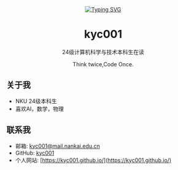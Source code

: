 <div align="center">

  <!-- 动态打字效果 -->
  [![Typing SVG](https://readme-typing-svg.demolab.com?font=Fira+Code&pause=1000&width=435&lines=Hello%2C+World!%3BWelcome+to+my+GitHub+Profile!&center=true&size=27)](https://git.io/typing-svg)



  <!-- 个人信息 -->
  <h1 id="profile-name" class="text-3xl font-bold">kyc001</h1>
  <p id="profile-title" class="text-xl text-blue-600">24级计算机科学与技术本科生在读</p>
  <p id="profile-bio" class="text-gray-600">Think twice,Code Once.</p>

  <!-- 社交链接 -->
  <div class="mt-4 space-x-4">
    <a href="https://github.com/kyc001" target="_blank" class="text-gray-600 hover:text-blue-700"><i class="fab fa-github text-xl"></i></a>
    <a href="#" target="_blank" class="text-gray-600 hover:text-blue-700"><i class="fab fa-linkedin text-xl"></i></a>
    <a href="#" target="_blank" class="text-gray-600 hover:text-blue-700"><i class="fab fa-twitter text-xl"></i></a>
    <a href="https://kyc001.github.io/" target="_blank" class="text-gray-600 hover:text-blue-700"><i class="fas fa-globe text-xl"></i></a>
  </div>

  <!-- 分割线 -->
  <div class="my-8 w-full h-px bg-gray-300"></div>

</div>

##  关于我
- NKU 24级本科生
- 喜欢AI，数学，物理




##  联系我
- 邮箱: [kyc001@mail.nankai.edu.cn](mailto:kyc001@mail.nankai.edu.cn)
- GitHub: [kyc001](https://github.com/kyc001)
- 个人网站: [https://kyc001.github.io/](https://kyc001.github.io/)


